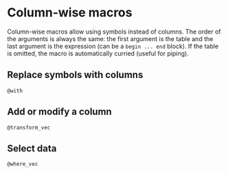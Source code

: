 # Column-wise macros

Column-wise macros allow using symbols instead of columns. The order of the arguments is always the same: the first argument is the table and the last argument is the expression (can be a `begin ... end` block). If the table is omitted, the macro is automatically curried (useful for piping).

## Replace symbols with columns

```@docs
@with
```

## Add or modify a column

```@docs
@transform_vec
```

## Select data

```@docs
@where_vec
```
